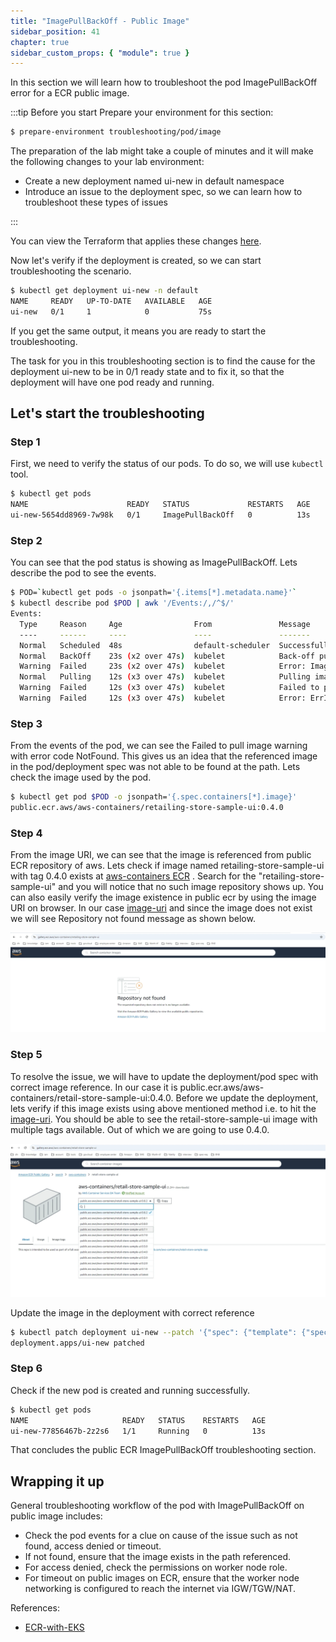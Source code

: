 ```yaml
---
title: "ImagePullBackOff - Public Image"
sidebar_position: 41
chapter: true
sidebar_custom_props: { "module": true }
---
```


In this section we will learn how to troubleshoot the pod ImagePullBackOff error for a ECR public image.

:::tip Before you start
Prepare your environment for this section:

```bash timeout=600 wait=300
$ prepare-environment troubleshooting/pod/image
```

The preparation of the lab might take a couple of minutes and it will make the following changes to your lab environment:

- Create a new deployment named ui-new in default namespace
- Introduce an issue to the deployment spec, so we can learn how to troubleshoot these types of issues

:::

You can view the Terraform that applies these changes [here](https://github.com/VAR::MANIFESTS_OWNER/VAR::MANIFESTS_REPOSITORY/tree/VAR::MANIFESTS_REF/manifests/modules/troubleshooting/pod/image/.workshop/terraform).

Now let's verify if the deployment is created, so we can start troubleshooting the scenario.

```bash
$ kubectl get deployment ui-new -n default
NAME     READY   UP-TO-DATE   AVAILABLE   AGE
ui-new   0/1     1            0           75s
```

If you get the same output, it means you are ready to start the troubleshooting.

The task for you in this troubleshooting section is to find the cause for the deployment ui-new to be in 0/1 ready state and to fix it, so that the deployment will have one pod ready and running.

## Let's start the troubleshooting

### Step 1

First, we need to verify the status of our pods. To do so, we will use `kubectl` tool.

```bash
$ kubectl get pods
NAME                      READY   STATUS             RESTARTS   AGE
ui-new-5654dd8969-7w98k   0/1     ImagePullBackOff   0          13s
```

### Step 2

You can see that the pod status is showing as ImagePullBackOff. Lets describe the pod to see the events.

```bash expectError=true timeout=20
$ POD=`kubectl get pods -o jsonpath='{.items[*].metadata.name}'`
$ kubectl describe pod $POD | awk '/Events:/,/^$/'
Events:
  Type     Reason     Age                From               Message
  ----     ------     ----               ----               -------
  Normal   Scheduled  48s                default-scheduler  Successfully assigned default/ui-new-5654dd8969-7w98k to ip-10-42-33-232.us-west-2.compute.internal
  Normal   BackOff    23s (x2 over 47s)  kubelet            Back-off pulling image "public.ecr.aws/aws-containers/retailing-store-sample-ui:0.4.0"
  Warning  Failed     23s (x2 over 47s)  kubelet            Error: ImagePullBackOff
  Normal   Pulling    12s (x3 over 47s)  kubelet            Pulling image "public.ecr.aws/aws-containers/retailing-store-sample-ui:0.4.0"
  Warning  Failed     12s (x3 over 47s)  kubelet            Failed to pull image "public.ecr.aws/aws-containers/retailing-store-sample-ui:0.4.0": rpc error: code = NotFound desc = failed to pull and unpack image "public.ecr.aws/aws-containers/retailing-store-sample-ui:0.4.0": failed to resolve reference "public.ecr.aws/aws-containers/retailing-store-sample-ui:0.4.0": public.ecr.aws/aws-containers/retailing-store-sample-ui:0.4.0: not found
  Warning  Failed     12s (x3 over 47s)  kubelet            Error: ErrImagePull
```

### Step 3

From the events of the pod, we can see the Failed to pull image warning with error code NotFound. This gives us an idea that the referenced image in the pod/deployment spec was not able to be found at the path. Lets check the image used by the pod.

```bash
$ kubectl get pod $POD -o jsonpath='{.spec.containers[*].image}'
public.ecr.aws/aws-containers/retailing-store-sample-ui:0.4.0
```

### Step 4

From the image URI, we can see that the image is referenced from public ECR repository of aws. Lets check if image named retailing-store-sample-ui with tag 0.4.0 exists at [aws-containers ECR](https://gallery.ecr.aws/aws-containers) . Search for the "retailing-store-sample-ui" and you will notice that no such image repository shows up. You can also easily verify the image existence in public ecr by using the image URI on browser. In our case [image-uri](https://gallery.ecr.aws/aws-containers/retailing-store-sample-ui) and since the image does not exist we will see Repository not found message as shown below.

![RepoDoesNotExist](./assets/rep-not-found.webp)

### Step 5

To resolve the issue, we will have to update the deployment/pod spec with correct image reference. In our case it is public.ecr.aws/aws-containers/retail-store-sample-ui:0.4.0. Before we update the deployment, lets verify if this image exists using above mentioned method i.e. to hit the [image-uri](https://gallery.ecr.aws/aws-containers/retail-store-sample-ui). You should be able to see the retail-store-sample-ui image with multiple tags available. Out of which we are going to use 0.4.0.

![RepoExist](./assets/repo-found.webp)

Update the image in the deployment with correct reference

```bash
$ kubectl patch deployment ui-new --patch '{"spec": {"template": {"spec": {"containers": [{"name": "ui", "image": "public.ecr.aws/aws-containers/retail-store-sample-ui:0.4.0"}]}}}}'
deployment.apps/ui-new patched
```

### Step 6

Check if the new pod is created and running successfully.

```bash timeout=180 hook=fix-1 hookTimeout=600
$ kubectl get pods
NAME                     READY   STATUS    RESTARTS   AGE
ui-new-77856467b-2z2s6   1/1     Running   0          13s
```

That concludes the public ECR ImagePullBackOff troubleshooting section.

## Wrapping it up

General troubleshooting workflow of the pod with ImagePullBackOff on public image includes:

- Check the pod events for a clue on cause of the issue such as not found, access denied or timeout.
- If not found, ensure that the image exists in the path referenced.
- For access denied, check the permissions on worker node role.
- For timeout on public images on ECR, ensure that the worker node networking is configured to reach the internet via IGW/TGW/NAT.

References:

- [ECR-with-EKS](https://docs.aws.amazon.com/AmazonECR/latest/userguide/ECR_on_EKS.html)
